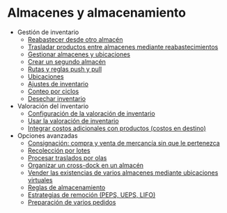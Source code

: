 # Almacenes y almacenamiento

  * Gestión de inventario
    * [Reabastecer desde otro almacén](warehouses_storage/inventory_management/resupply_warehouses.html)
    * [Trasladar productos entre almacenes mediante reabastecimientos](warehouses_storage/inventory_management/warehouse_replenishment_transfer.html)
    * [Gestionar almacenes y ubicaciones](warehouses_storage/inventory_management/warehouses_locations.html)
    * [Crear un segundo almacén](warehouses_storage/inventory_management/create_a_second_warehouse.html)
    * [Rutas y reglas push y pull](warehouses_storage/inventory_management/use_routes.html)
    * [Ubicaciones](warehouses_storage/inventory_management/use_locations.html)
    * [Ajustes de inventario](warehouses_storage/inventory_management/count_products.html)
    * [Conteo por ciclos](warehouses_storage/inventory_management/cycle_counts.html)
    * [Desechar inventario](warehouses_storage/inventory_management/scrap_inventory.html)
  * Valoración del inventario
    * [Configuración de la valoración de inventario](warehouses_storage/inventory_valuation/inventory_valuation_config.html)
    * [Usar la valoración de inventario](warehouses_storage/inventory_valuation/using_inventory_valuation.html)
    * [Integrar costos adicionales con productos (costos en destino)](warehouses_storage/inventory_valuation/integrating_landed_costs.html)
  * Opciones avanzadas
    * [Consignación: compra y venta de mercancía sin que le pertenezca](warehouses_storage/advanced_operations_warehouse/owned_stock.html)
    * [Recolección por lotes](warehouses_storage/advanced_operations_warehouse/batch_transfers.html)
    * [Procesar traslados por olas](warehouses_storage/advanced_operations_warehouse/wave_transfers.html)
    * [Organizar un cross-dock en un almacén](warehouses_storage/advanced_operations_warehouse/cross_dock.html)
    * [Vender las existencias de varios almacenes mediante ubicaciones virtuales](warehouses_storage/advanced_operations_warehouse/stock_warehouses.html)
    * [Reglas de almacenamiento](warehouses_storage/advanced_operations_warehouse/putaway.html)
    * [Estrategias de remoción (PEPS, UEPS, LIFO)](warehouses_storage/advanced_operations_warehouse/removal.html)
    * [Preparación de varios pedidos](warehouses_storage/advanced_operations_warehouse/cluster_picking.html)

